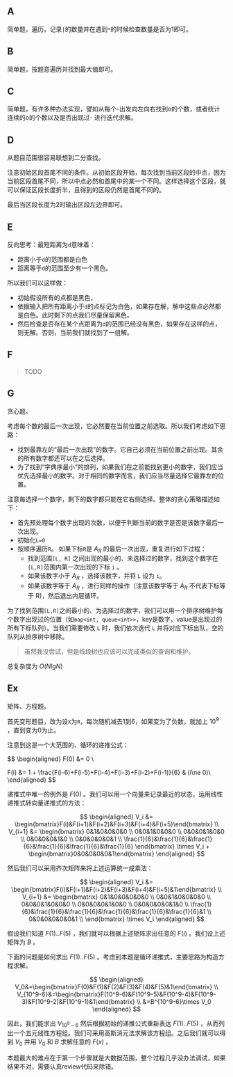## A

简单题，遍历，记录`|`的数量并在遇到`*`的时候检查数量是否为1即可。

## B

简单题，按题意遍历并找到最大值即可。

## C

简单题，有许多种办法实现，譬如从每个-出发向左向右找到o的个数，或者统计连续的o的个数以及是否出现过- 进行迭代求解。

## D

从题目范围很容易联想到二分查找。

注意初始区段首尾不同的条件。从初始区段开始，每次找到当前区段的中点，因为当前区段首尾不同，所以中点必然和首尾中的某一个不同。这样选择这个区段，就可以保证区段长度折半，且得到的区段仍然是首尾不同的。

最后当区段长度为2时输出区段左边界即可。

## E

反向思考：最短距离为`d`意味着：

* 距离小于`d`的范围都是白色
* 距离等于`d`的范围至少有一个黑色。

所以我们可以这样做：

* 初始假设所有的点都是黑色，
* 依据输入把所有距离小于`d`的点标记为白色，如果存在解，解中这些点必然都是白色。此时剩下的点我们尽量保留黑色。
* 然后检查是否存在某个点距离为`d`的范围已经没有黑色，如果存在这样的点，则无解。否则，当前我们就找到了一组解。

## F

> TODO

## G

贪心题。

考虑每个数的最后一次出现，它必然要在当前位置之前选取。所以我们考虑如下思路：

* 找到最靠左的“最后一次出现”的数字。它自己必须在当前位置之前出现。其余的所有数字都还可以在之后选择。
* 为了找到“字典序最小”的排列，如果我们在之前能找到更小的数字，我们应当优先选择最小的数字。对于相同的数字而言，我们应当尽量选择它最靠左的位置。

注意每选择一个数字，剩下的数字都只能在它右侧选择。整体的贪心策略描述如下：

* 首先预处理每个数字出现的次数，以便于判断当前的数字是否是该数字最后一次出现。
* 初始化`L=0`
* 按顺序遍历`R`。 如果下标`R`是 $A_R$ 的最后一次出现，重复进行如下过程：
    * 找到范围`[L, R]` 之间出现的最小的、未选择过的数字，找到这个数字在`[L,R]`范围内第一次出现的下标 `i` 。
    * 如果该数字小于 $A_R$ ，选择该数字，并将 `L` 设为 `i`。
    * 如果该数字等于 $A_R$ ，进行同样的操作（注意该数字等于 $A_R$ 不代表下标等于 R)，然后退出内层循环。

为了找到范围`[L,R]`之间最小的、为选择过的数字，我们可以用一个排序树维护每个数字出现过的位置（如`map<int, queue<int>>`，key是数字，value是出现过的所有下标队列）。当我们需要修改 `L` 时，我们依次迭代 `L` 并将对应下标出队，空的队列从排序树中移除。

> 虽然我没尝试，但是线段树也应该可以完成类似的查询和维护。

总复杂度为 $O(NlgN)$ 

## Ex

矩阵、方程题。

首先变形题目，改为设`X`为`R`，每次随机减去1到6，如果变为了负数，就加上 $10^9$ ，直到变为0为止。

注意到这是一个大范围的、循环的递推公式：

$$
\begin{aligned}
F(0) &= 0 \\

F(i) &= 1 + \frac{F(i-6)+F(i-5)+F(i-4)+F(i-3)+F(i-2)+F(i-1)}{6} & (i\ne 0)\\
\end{aligned}
$$

递推式中唯一的例外是 $F(0)$ 。我们可以用一个向量来记录最近的状态，运用线性递推式转向量递推式的方法：

$$
\begin{aligned}
V_i &= \begin{bmatrix}F(i)&F(i+1)&F(i+2)&F(i+3)&F(i+4)&F(i+5)\end{bmatrix} \\
V_{i+1} &= \begin{bmatrix}
0&1&0&0&0&0 \\
0&0&1&0&0&0 \\
0&0&0&1&0&0 \\
0&0&0&0&1&0 \\
0&0&0&0&0&1 \\
\frac{1}{6}&\frac{1}{6}&\frac{1}{6}&\frac{1}{6}&\frac{1}{6}&\frac{1}{6}
\end{bmatrix} \times V_i +  \begin{bmatrix}0&0&0&0&0&1\end{bmatrix}
\end{aligned}
$$

然后我们可以采用齐次矩阵来将上述运算统一成乘法：

$$
\begin{aligned}
V_i &= \begin{bmatrix}F(i)&F(i+1)&F(i+2)&F(i+3)&F(i+4)&F(i+5)&1\end{bmatrix} \\
V_{i+1} &= \begin{bmatrix}
0&1&0&0&0&0&0 \\
0&0&1&0&0&0&0 \\
0&0&0&1&0&0&0 \\
0&0&0&0&1&0&0 \\
0&0&0&0&0&1&0 \\
\frac{1}{6}&\frac{1}{6}&\frac{1}{6}&\frac{1}{6}&\frac{1}{6}&\frac{1}{6}&1 \\
0&0&0&0&0&0&1 \\
\end{bmatrix} \times V_i
\end{aligned}
$$

假设我们知道 $F(1)..F(5)$ ，我们就可以根据上述矩阵求出任意的 $F(i)$ 。我们设上述矩阵为 $B$ 。

下面的问题是如何求出 $F(1)..F(5)$ 。考虑到本题是循环递推式，主要思路为构造方程求解。

$$
\begin{aligned}
V_0&=\begin{bmatrix}F(0)&F(1)&F(2)&F(3)&F(4)&F(5)&1\end{bmatrix} \\
V_{10^9-6}&=\begin{bmatrix}F(10^9-6)&F(10^9-5)&F(10^9-4)&F(10^9-3)&F(10^9-2)&F(10^9-1)&1\end{bmatrix} \\
&=B^{10^9-6}\times V_0
\end{aligned}
$$

因此，我们能求出 $V_{10^9-6}$ 然后根据初始的递推公式重新表达 $F(1)..F(5)$ ，从而列出一个五元线性方程组。我们可采用高斯消元法求解该方程组。之后我们就可以得到 $V_0$ 并用 $V_0$ 和 $B$ 求解任意的 $F(x)$ 。

本题最大的难点在于第一个步骤就是大数据范围，整个过程几乎没办法调试，如果结果不对，需要认真review代码来除错。
